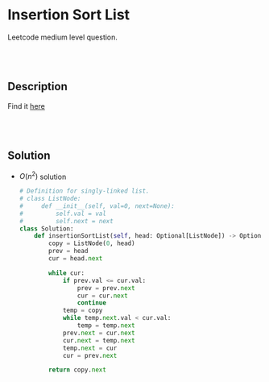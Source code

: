 # Insertion Sort List

Leetcode medium level question.

<br>
<br>

## Description

Find it [here](http://rb.gy/n391x5)

<br>
<br>

## Solution

- $O(n^2)$ solution

  ```py
  # Definition for singly-linked list.
  # class ListNode:
  #     def __init__(self, val=0, next=None):
  #         self.val = val
  #         self.next = next
  class Solution:
      def insertionSortList(self, head: Optional[ListNode]) -> Optional[ListNode]:
          copy = ListNode(0, head)
          prev = head
          cur = head.next

          while cur:
              if prev.val <= cur.val:
                  prev = prev.next
                  cur = cur.next
                  continue
              temp = copy
              while temp.next.val < cur.val:
                  temp = temp.next
              prev.next = cur.next
              cur.next = temp.next
              temp.next = cur
              cur = prev.next

          return copy.next
  ```
